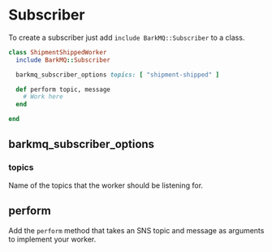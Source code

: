 # Subscriber
To create a subscriber just add `include BarkMQ::Subscriber` to a class.

```ruby
class ShipmentShippedWorker
  include BarkMQ::Subscriber

  barkmq_subscriber_options topics: [ "shipment-shipped" ]

  def perform topic, message
    # Work here
  end

end
```

## barkmq_subscriber_options

### topics
Name of the topics that the worker should be listening for.

## perform
Add the `perform` method that takes an SNS topic and message as arguments to implement your worker.
